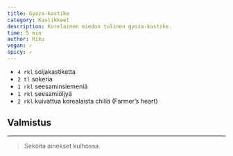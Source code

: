 ```yaml
---
title: Gyoza-kastike
category: Kastikkeet
description: Korelainen miedon tulinen gyoza-kastike.
time: 5 min
author: Riku
vegan: ✓
spicy: ✓
---
```


* `4 rkl` soijakastiketta
* `2 tl` sokeria
* `1 rkl` seesaminsiemeniä
* `1 rkl` seesamiöljyä
* `2 rkl` kuivattua korealaista chiliä (Farmer’s heart)

## Valmistus

---

> Sekoita ainekset kulhossa.